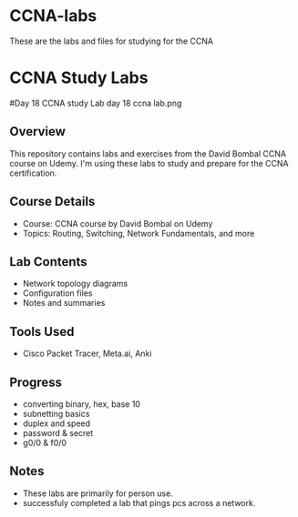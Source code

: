 # CCNA-labs
These are the labs and files for studying for the CCNA
# CCNA Study Labs

#Day 18 CCNA study Lab
day 18 ccna lab.png

## Overview
This repository contains labs and exercises from the David Bombal CCNA course on Udemy. I'm using these labs to study and prepare for the CCNA certification.

## Course Details
* Course: CCNA course by David Bombal on Udemy
* Topics: Routing, Switching, Network Fundamentals, and more

## Lab Contents
* Network topology diagrams
* Configuration files
* Notes and summaries

## Tools Used
*  Cisco Packet Tracer, Meta.ai, Anki

## Progress
* converting binary, hex, base 10
* subnetting basics
* duplex and speed
* password & secret
* g0/0 & f0/0

## Notes
* These labs are primarily for person use.
* successfuly completed a lab that pings pcs across a network.

